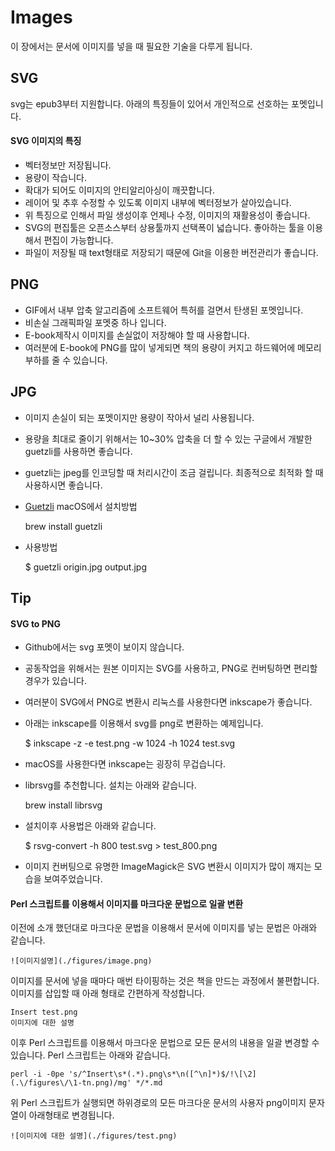 # Images
이 장에서는 문서에 이미지를 넣을 때 필요한 기술을 다루게 됩니다.

## SVG
svg는 epub3부터 지원합니다.
아래의 특징들이 있어서 개인적으로 선호하는 포멧입니다.

#### SVG 이미지의 특징
- 벡터정보만 저장됩니다.
- 용량이 작습니다.
- 확대가 되어도 이미지의 안티알리아싱이 깨끗합니다.
- 레이어 및 추후 수정할 수 있도록 이미지 내부에 벡터정보가 살아있습니다.
- 위 특징으로 인해서 파일 생성이후 언제나 수정, 이미지의 재활용성이 좋습니다.
- SVG의 편집툴은 오픈소스부터 상용툴까지 선택폭이 넓습니다. 좋아하는 툴을 이용해서 편집이 가능합니다.
- 파일이 저장될 때 text형태로 저장되기 때문에 Git을 이용한 버전관리가 좋습니다.


## PNG
- GIF에서 내부 압축 알고리즘에 소프트웨어 특허를 걸면서 탄생된 포멧입니다.
- 비손실 그래픽파일 포멧중 하나 입니다.
- E-book제작시 이미지를 손실없이 저장해야 할 때 사용합니다.
- 여러분에 E-book에 PNG를 많이 넣게되면 책의 용량이 커지고 하드웨어에 메모리 부하를 줄 수 있습니다.

## JPG
- 이미지 손실이 되는 포멧이지만 용량이 작아서 널리 사용됩니다.
- 용량을 최대로 줄이기 위해서는 10~30% 압축을 더 할 수 있는 구글에서 개발한 guetzli를 사용하면 좋습니다.
- guetzli는 jpeg를 인코딩할 때 처리시간이 조금 걸립니다. 최종적으로 최적화 할 때 사용하시면 좋습니다.
- [Guetzli](https://github.com/google/guetzli) macOS에서 설치방법
	
	brew install guetzli

- 사용방법
	
	$ guetzli origin.jpg output.jpg

## Tip
#### SVG to PNG
- Github에서는 svg 포멧이 보이지 않습니다.
- 공동작업을 위해서는 원본 이미지는 SVG를 사용하고, PNG로 컨버팅하면 편리할 경우가 있습니다.
- 여러분이 SVG에서 PNG로 변환시 리눅스를 사용한다면 inkscape가 좋습니다.
- 아래는 inkscape를 이용해서 svg를 png로 변환하는 예제입니다.

	$ inkscape -z -e test.png -w 1024 -h 1024 test.svg

- macOS를 사용한다면 inkscape는 굉장히 무겁습니다.
- librsvg를 추천합니다. 설치는 아래와 같습니다.

	brew install librsvg

- 설치이후 사용법은 아래와 같습니다.
	
	$ rsvg-convert -h 800 test.svg > test_800.png

- 이미지 컨버팅으로 유명한 ImageMagick은 SVG 변환시 이미지가 많이 깨지는 모습을 보여주었습니다.

#### Perl 스크립트를 이용해서 이미지를 마크다운 문법으로 일괄 변환
이전에 소개 했던대로 마크다운 문법을 이용해서 문서에 이미지를 넣는 문법은 아래와 같습니다.
	
	![이미지설명](./figures/image.png)

이미지를 문서에 넣을 때마다 매번 타이핑하는 것은 책을 만드는 과정에서 불편합니다.
이미지를 삽입할 때 아래 형태로 간편하게 작성합니다.

	Insert test.png
	이미지에 대한 설명

이후 Perl 스크립트를 이용해서 마크다운 문법으로 모든 문서의 내용을 일괄 변경할 수 있습니다.
Perl 스크립트는 아래와 같습니다.

	perl -i -0pe 's/^Insert\s*(.*).png\s*\n([^\n]*)$/!\[\2](.\/figures\/\1-tn.png)/mg' */*.md

위 Perl 스크립트가 실행되면 하위경로의 모든 마크다운 문서의 사용자 png이미지 문자열이 아래형태로 변경됩니다.

	![이미지에 대한 설명](./figures/test.png)

